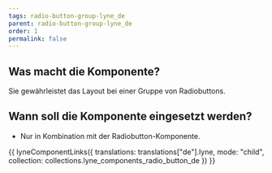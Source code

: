 ```yaml
---
tags: radio-button-group-lyne_de
parent: radio-button-group-lyne_de
order: 1
permalink: false
---
```


## Was macht die Komponente?
Sie gewährleistet das Layout bei einer Gruppe von Radiobuttons.

## Wann soll die Komponente eingesetzt werden?
* Nur in Kombination mit der Radiobutton-Komponente.

{{ lyneComponentLinks({
  translations: translations["de"].lyne,
  mode: "child",
  collection: collections.lyne_components_radio_button_de
}) }}
